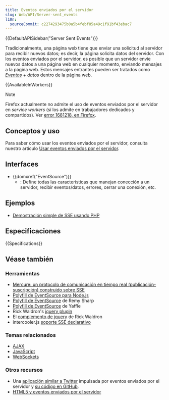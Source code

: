 ```yaml
---
title: Eventos enviados por el servidor
slug: Web/API/Server-sent_events
l10n:
  sourceCommit: c2274293475b0a5b4febf85a49c1f91bf43ebac7
---
```


{{DefaultAPISidebar("Server Sent Events")}}

Tradicionalmente, una página web tiene que enviar una solicitud al servidor para recibir nuevos datos; es decir, la página solicita datos del servidor. Con los eventos enviados por el servidor, es posible que un servidor envíe nuevos datos a una página web en cualquier momento, enviando mensajes a la página web. Estos mensajes entrantes pueden ser tratados como _[Eventos](/es/docs/Web/API/Event) + datos_ dentro de la página web.

{{AvailableInWorkers}}

> [!NOTE]
> Firefox actualmente no admite el uso de eventos enviados por el servidor en _service workers_ (sí los admite en trabajadores dedicados y compartidos). Ver [error 1681218, en Firefox](https://bugzil.la/1681218).

## Conceptos y uso

Para saber cómo usar los eventos enviados por el servidor, consulta nuestro artículo [Usar eventos enviados por el servidor](/es/docs/Web/API/Server-sent_events/Using_server-sent_events).

## Interfaces

- {{domxref("EventSource")}}
  - : Define todas las características que manejan conección a un servidor, recibir eventos/datos, errores, cerrar una conexión, etc.

## Ejemplos

- [Demostración simple de SSE usando PHP](https://github.com/mdn/dom-examples/tree/main/server-sent-events)

## Especificaciones

{{Specifications}}

## Véase también

### Herramientas

- [Mercure: un protocolo de comunicación en tiempo real (publicación-suscripción) construido sobre SSE](https://mercure.rocks)
- [Polyfill de EventSource para Node.js](https://github.com/EventSource/eventsource)
- [Polyfill de EventSource](https://github.com/remy/polyfills/blob/master/EventSource.js) de Remy Sharp
- [Polyfill de EventSource](https://github.com/Yaffle/EventSource) de Yaffle
- Rick Waldron's [jquery plugin](https://github.com/rwaldron/jquery.eventsource)
- El [complemento de jquery](https://github.com/rwaldron/jquery.eventsource) de Rick Waldron
- intercooler.js [soporte SSE declarativo](https://intercoolerjs.org/docs.html#sse)

### Temas relacionados

- [AJAX](/es/docs/Learn_web_development/Core/Scripting/Network_requests)
- [JavaScript](/es/docs/Web/JavaScript)
- [WebSockets](/es/docs/Web/API/WebSockets_API)

### Otros recursos

- Una [aplicación similar a Twitter](https://hacks.mozilla.org/2011/06/a-wall-powered-by-eventsource-and-server-sent-events/) impulsada por eventos enviados por el servidor y [su código en GitHub](https://github.com/mozilla/webowonder-demos/tree/master/demos/friends%20timeline).
- [HTML5 y eventos enviados por el servidor](https://dsheiko.com/weblog/html5-and-server-sent-events/)
